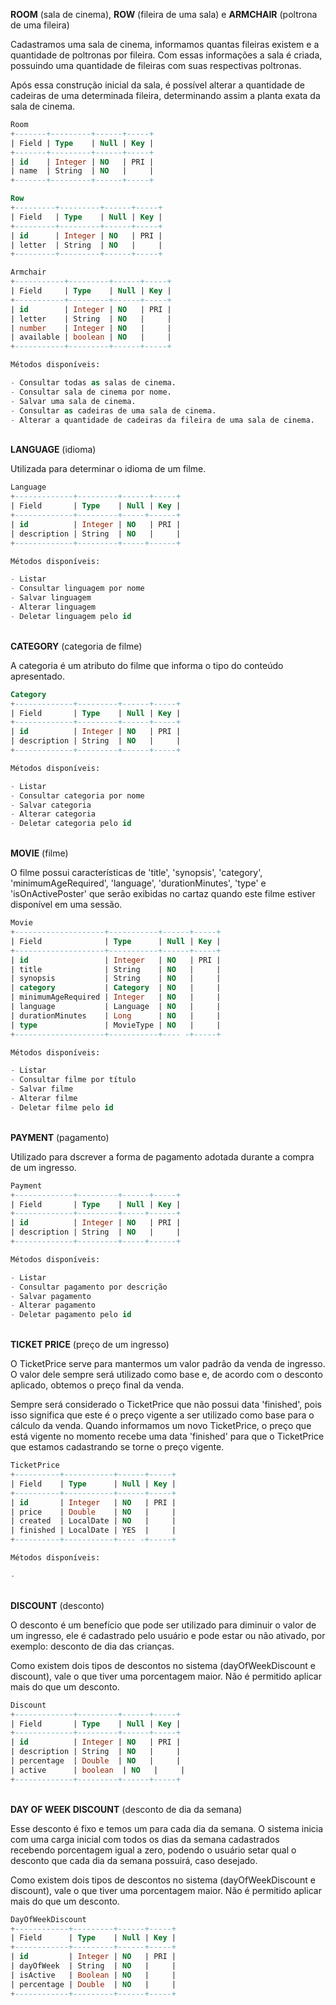 **ROOM** (sala de cinema), **ROW** (fileira de uma sala) e **ARMCHAIR** (poltrona de uma fileira)

Cadastramos uma sala de cinema, informamos quantas fileiras existem e a quantidade 
de poltronas por fileira. Com essas informações a sala é criada, possuindo uma 
quantidade de fileiras com suas respectivas poltronas.

Após essa construção inicial da sala, é possível alterar a quantidade de cadeiras 
de uma determinada fileira, determinando assim a planta exata da sala de cinema. 

```sql 
Room
+-------+---------+------+-----+
| Field | Type    | Null | Key |
+-------+---------+------+-----+
| id    | Integer | NO   | PRI |
| name  | String  | NO   |     |
+-------+---------+------+-----+

Row
+---------+---------+------+-----+
| Field   | Type    | Null | Key |
+---------+---------+------+-----+
| id      | Integer | NO   | PRI |
| letter  | String  | NO   |     |
+---------+---------+------+-----+

Armchair
+-----------+---------+------+-----+
| Field     | Type    | Null | Key |
+-----------+---------+------+-----+
| id        | Integer | NO   | PRI |
| letter    | String  | NO   |     |
| number    | Integer | NO   |     |
| available | boolean | NO   |     |
+-----------+---------+------+-----+

Métodos disponíveis:

- Consultar todas as salas de cinema.
- Consultar sala de cinema por nome.
- Salvar uma sala de cinema.
- Consultar as cadeiras de uma sala de cinema.
- Alterar a quantidade de cadeiras da fileira de uma sala de cinema.

```

<br>**LANGUAGE** (idioma)

Utilizada para determinar o idioma de um filme.

```sql
Language
+-------------+---------+------+-----+
| Field       | Type    | Null | Key |
+-------------+---------+-----+------+
| id          | Integer | NO   | PRI |
| description | String  | NO   |     |
+-------------+---------+-----+------+

Métodos disponíveis:

- Listar
- Consultar linguagem por nome
- Salvar linguagem
- Alterar linguagem
- Deletar linguagem pelo id

```

<br>**CATEGORY** (categoria de filme)

A categoria é um atributo do filme que informa o tipo do conteúdo apresentado.

```sql
Category
+-------------+---------+------+-----+
| Field       | Type    | Null | Key |
+-------------+---------+------+-----+
| id          | Integer | NO   | PRI |
| description | String  | NO   |     |
+-------------+---------+------+-----+

Métodos disponíveis:

- Listar
- Consultar categoria por nome
- Salvar categoria
- Alterar categoria
- Deletar categoria pelo id

```

<br>**MOVIE** (filme)

O filme possui características de 'title', 'synopsis', 'category',
'minimumAgeRequired', 'language', 'durationMinutes', 'type' e 'isOnActivePoster'
que serão exibidas no cartaz quando este filme estiver disponível em uma sessão.

```sql
Movie
+--------------------+-----------+------+-----+
| Field              | Type      | Null | Key |
+--------------------+-----------+------+-----+
| id                 | Integer   | NO   | PRI |
| title              | String    | NO   |     |
| synopsis           | String    | NO   |     |
| category           | Category  | NO   |     |
| minimumAgeRequired | Integer   | NO   |     |
| language           | Language  | NO   |     |
| durationMinutes    | Long      | NO   |     |
| type               | MovieType | NO   |     |
+--------------------+-----------+---- -+-----+

Métodos disponíveis:

- Listar
- Consultar filme por título
- Salvar filme
- Alterar filme
- Deletar filme pelo id

```

<br>**PAYMENT** (pagamento)

Utilizado para dscrever a forma de pagamento adotada durante a compra de um 
ingresso.

```sql
Payment
+-------------+---------+------+-----+
| Field       | Type    | Null | Key |
+-------------+---------+-----+------+
| id          | Integer | NO   | PRI |
| description | String  | NO   |     |
+-------------+---------+-----+------+

Métodos disponíveis:

- Listar
- Consultar pagamento por descrição
- Salvar pagamento
- Alterar pagamento
- Deletar pagamento pelo id

```

<br>**TICKET PRICE** (preço de um ingresso)

O TicketPrice serve para mantermos um valor padrão da venda de ingresso.
O valor dele sempre será utilizado como base e, de acordo com o desconto 
aplicado, obtemos o preço final da venda.

Sempre será considerado o TicketPrice que não possui data 'finished', pois
isso significa que este é o preço vigente a ser utilizado como base para o
cálculo da venda. 
Quando informamos um novo TicketPrice, o preço que está vigente no momento
recebe uma data 'finished' para que o TicketPrice que estamos cadastrando se
torne o preço vigente.

```sql
TicketPrice
+----------+-----------+------+-----+
| Field    | Type      | Null | Key |
+----------+-----------+------+-----+
| id       | Integer   | NO   | PRI |
| price    | Double    | NO   |     |
| created  | LocalDate | NO   |     |
| finished | LocalDate | YES  |     |
+----------+-----------+---- -+-----+

Métodos disponíveis:

- 

```

<br>**DISCOUNT** (desconto)

O desconto é um benefício que pode ser utilizado para diminuir o valor de 
um ingresso, ele é cadastrado pelo usuário e pode estar ou não ativado, por
exemplo: desconto de dia das crianças.

Como existem dois tipos de descontos no sistema (dayOfWeekDiscount e discount),
vale o que tiver uma porcentagem maior. Não é permitido aplicar mais do que um
desconto.

```sql
Discount
+-------------+---------+------+-----+
| Field       | Type    | Null | Key |
+-------------+---------+------+-----+
| id          | Integer | NO   | PRI |
| description | String  | NO   |     |
| percentage  | Double  | NO   |     |
| active      | boolean  | NO   |     |
+-------------+---------+------+-----+
```

<br>**DAY OF WEEK DISCOUNT** (desconto de dia da semana)

Esse desconto é fixo e temos um para cada dia da semana. O sistema inicia com
uma carga inicial com todos os dias da semana cadastrados recebendo porcentagem
igual a zero, podendo o usuário setar qual o desconto que cada dia da semana 
possuirá, caso desejado. 

Como existem dois tipos de descontos no sistema (dayOfWeekDiscount e discount), 
vale o que tiver uma porcentagem maior. Não é permitido aplicar mais do que um
desconto.

```sql
DayOfWeekDiscount
+------------+---------+------+-----+
| Field      | Type    | Null | Key |
+------------+---------+------+-----+
| id         | Integer | NO   | PRI |
| dayOfWeek  | String  | NO   |     |
| isActive   | Boolean | NO   |     |
| percentage | Double  | NO   |     |
+------------+---------+------+-----+
```

